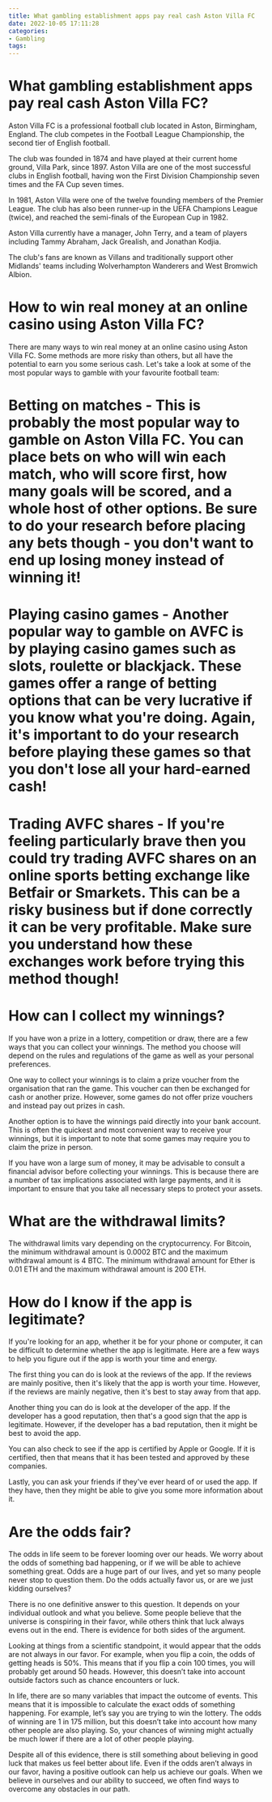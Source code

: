 ```yaml
---
title: What gambling establishment apps pay real cash Aston Villa FC
date: 2022-10-05 17:11:28
categories:
- Gambling
tags:
---
```



#  What gambling establishment apps pay real cash Aston Villa FC?

Aston Villa FC is a professional football club located in Aston, Birmingham, England. The club competes in the Football League Championship, the second tier of English football.

The club was founded in 1874 and have played at their current home ground, Villa Park, since 1897. Aston Villa are one of the most successful clubs in English football, having won the First Division Championship seven times and the FA Cup seven times.

In 1981, Aston Villa were one of the twelve founding members of the Premier League. The club has also been runner-up in the UEFA Champions League (twice), and reached the semi-finals of the European Cup in 1982.

Aston Villa currently have a manager, John Terry, and a team of players including Tammy Abraham, Jack Grealish, and Jonathan Kodjia.

The club's fans are known as Villans and traditionally support other Midlands' teams including Wolverhampton Wanderers and West Bromwich Albion.

# How to win real money at an online casino using Aston Villa FC?

There are many ways to win real money at an online casino using Aston Villa FC. Some methods are more risky than others, but all have the potential to earn you some serious cash. Let's take a look at some of the most popular ways to gamble with your favourite football team:

# Betting on matches - This is probably the most popular way to gamble on Aston Villa FC. You can place bets on who will win each match, who will score first, how many goals will be scored, and a whole host of other options. Be sure to do your research before placing any bets though - you don't want to end up losing money instead of winning it!

# Playing casino games - Another popular way to gamble on AVFC is by playing casino games such as slots, roulette or blackjack. These games offer a range of betting options that can be very lucrative if you know what you're doing. Again, it's important to do your research before playing these games so that you don't lose all your hard-earned cash!

# Trading AVFC shares - If you're feeling particularly brave then you could try trading AVFC shares on an online sports betting exchange like Betfair or Smarkets. This can be a risky business but if done correctly it can be very profitable. Make sure you understand how these exchanges work before trying this method though!

#  How can I collect my winnings?

If you have won a prize in a lottery, competition or draw, there are a few ways that you can collect your winnings. The method you choose will depend on the rules and regulations of the game as well as your personal preferences.

One way to collect your winnings is to claim a prize voucher from the organisation that ran the game. This voucher can then be exchanged for cash or another prize. However, some games do not offer prize vouchers and instead pay out prizes in cash.

Another option is to have the winnings paid directly into your bank account. This is often the quickest and most convenient way to receive your winnings, but it is important to note that some games may require you to claim the prize in person.

If you have won a large sum of money, it may be advisable to consult a financial advisor before collecting your winnings. This is because there are a number of tax implications associated with large payments, and it is important to ensure that you take all necessary steps to protect your assets.

#  What are the withdrawal limits?

The withdrawal limits vary depending on the cryptocurrency. For Bitcoin, the minimum withdrawal amount is 0.0002 BTC and the maximum withdrawal amount is 4 BTC. The minimum withdrawal amount for Ether is 0.01 ETH and the maximum withdrawal amount is 200 ETH.

#  How do I know if the app is legitimate?

If you're looking for an app, whether it be for your phone or computer, it can be difficult to determine whether the app is legitimate. Here are a few ways to help you figure out if the app is worth your time and energy.

The first thing you can do is look at the reviews of the app. If the reviews are mainly positive, then it's likely that the app is worth your time. However, if the reviews are mainly negative, then it's best to stay away from that app.

Another thing you can do is look at the developer of the app. If the developer has a good reputation, then that's a good sign that the app is legitimate. However, if the developer has a bad reputation, then it might be best to avoid the app.

You can also check to see if the app is certified by Apple or Google. If it is certified, then that means that it has been tested and approved by these companies.

Lastly, you can ask your friends if they've ever heard of or used the app. If they have, then they might be able to give you some more information about it.

#  Are the odds fair?

The odds in life seem to be forever looming over our heads. We worry about the odds of something bad happening, or if we will be able to achieve something great. Odds are a huge part of our lives, and yet so many people never stop to question them. Do the odds actually favor us, or are we just kidding ourselves?

There is no one definitive answer to this question. It depends on your individual outlook and what you believe. Some people believe that the universe is conspiring in their favor, while others think that luck always evens out in the end. There is evidence for both sides of the argument.

Looking at things from a scientific standpoint, it would appear that the odds are not always in our favor. For example, when you flip a coin, the odds of getting heads is 50%. This means that if you flip a coin 100 times, you will probably get around 50 heads. However, this doesn’t take into account outside factors such as chance encounters or luck.

In life, there are so many variables that impact the outcome of events. This means that it is impossible to calculate the exact odds of something happening. For example, let’s say you are trying to win the lottery. The odds of winning are 1 in 175 million, but this doesn’t take into account how many other people are also playing. So, your chances of winning might actually be much lower if there are a lot of other people playing.

Despite all of this evidence, there is still something about believing in good luck that makes us feel better about life. Even if the odds aren’t always in our favor, having a positive outlook can help us achieve our goals. When we believe in ourselves and our ability to succeed, we often find ways to overcome any obstacles in our path.